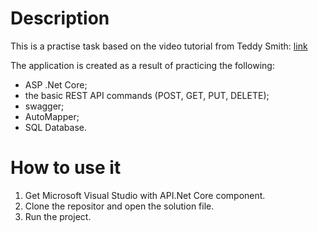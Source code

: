 # Description
This is a practise task based on the video tutorial from Teddy Smith: [link](https://www.youtube.com/watch?v=_8nLSsK5NDo&list=PL82C6-O4XrHdiS10BLh23x71ve9mQCln0)

The application is created as a result of practicing the following:
- ASP .Net Core;
- the basic REST API commands (POST, GET, PUT, DELETE);
- swagger;
- AutoMapper;
- SQL Database.

# How to use it
1. Get Microsoft Visual Studio with API.Net Core component.
2. Clone the repositor and open the solution file.
3. Run the project.